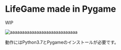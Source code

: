 # LifeGame made in Pygame

WIP

![aaaaaaaaaaaaaaaaaaaaaaaaaaaa](https://user-images.githubusercontent.com/56217982/89900977-61bb8e80-dc1f-11ea-9b29-3b169d91bf0b.png)


動作にはPython3.7とPygameのインストールが必要です。
